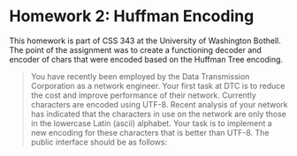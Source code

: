 # Homework 2: Huffman Encoding

This homework is part of CSS 343 at the University of Washington Bothell. 
The point of the assignment was to create a functioning decoder and encoder of chars that were encoded based on the Huffman Tree encoding. 
> You have recently been employed by the Data Transmission Corporation as a network engineer. Your 
first task at DTC is to reduce the cost and improve performance of their network.  Currently characters 
are encoded using UTF-8. Recent analysis of your network has indicated that the characters in use on 
the network are only those in the lowercase Latin (ascii) alphabet. Your task is to implement a new 
encoding for these characters that is better than UTF-8. The public interface should be as follows:

